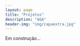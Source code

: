```yaml
---
layout: page
title: "Projetos"
description: "A&A"
header-img: "img/capaextra.jpg"
---
```


Em construção...